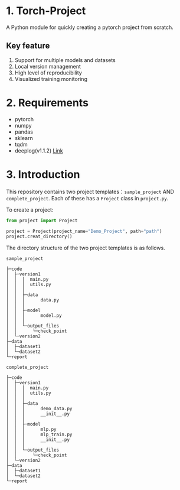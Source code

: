 # 1. Torch-Project
A Python module for quickly creating a pytorch project from scratch.

## Key feature
1. Support for multiple models and datasets
2. Local version management
3. High level of reproducibility
4. Visualized training monitoring

# 2. Requirements
- pytorch
- numpy
- pandas
- sklearn
- tqdm
- deeplog(v1.1.2) [Link](https://github.com/MacroHongZ/DeepLog)


# 3. Introduction

This repository contains two project templates：`sample_project` AND `complete_project`. Each of these has a `Project` class in `project.py`.

To create a project:
```python
from project import Project

project = Project(project_name="Demo_Project", path="path")
project.creat_directory()
```

The directory structure of the two project templates is as follows.

`sample_project`
```
├─code
│  ├─version1
│  │  │  main.py
│  │  │  utils.py
│  │  │
│  │  ├─data
│  │  │      data.py
│  │  │
│  │  ├─model
│  │  │      model.py
│  │  │
│  │  └─output_files
│  │      └─check_point
│  └─version2
├─data
│  ├─dataset1
│  └─dataset2
└─report
```

`complete_project`
```
├─code
│  ├─version1
│  │  │  main.py
│  │  │  utils.py
│  │  │
│  │  ├─data
│  │  │      demo_data.py
│  │  │      __init__.py
│  │  │
│  │  ├─model
│  │  │      mlp.py
│  │  │      mlp_train.py
│  │  │      __init__.py
│  │  │
│  │  └─output_files
│  │      └─check_point
│  └─version2
├─data
│  ├─dataset1
│  └─dataset2
└─report
```
